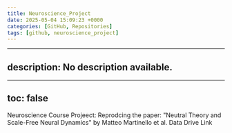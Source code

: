 ```yaml
---
title: Neuroscience_Project
date: 2025-05-04 15:09:23 +0000
categories: [GitHub, Repositories]
tags: [github, neuroscience_project]
---
```


---
description: No description available.
---
---
toc: false
---

Neuroscience Course Projeect: Reprodcing the paper: "Neutral Theory and Scale-Free Neural Dynamics" by Matteo Martinello et al.
Data Drive Link




